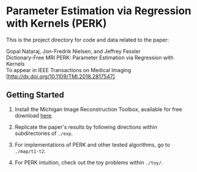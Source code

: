 # Parameter Estimation via Regression with Kernels (PERK)  

This is the project directory for code and data related to the paper: 

Gopal Nataraj, Jon-Fredrik Nielsen, and Jeffrey Fessler  
Dictionary-Free MRI PERK: Parameter Estimation via Regression with Kernels  
To appear in IEEE Transactions on Medical Imaging  
[http://dx.doi.org/10.1109/TMI.2018.2817547]  

## Getting Started

1. Install the Michigan Image Reconstruction Toolbox, available for free download [here](http://web.eecs.umich.edu/~fessler/code/).

2. Replicate the paper's results by following directions within subdirectories of `./exp`. 

3. For implementations of PERK and other tested algorithms, go to `./map/t1-t2`.

4. For PERK intuition, check out the toy problems within `./toy/`.


